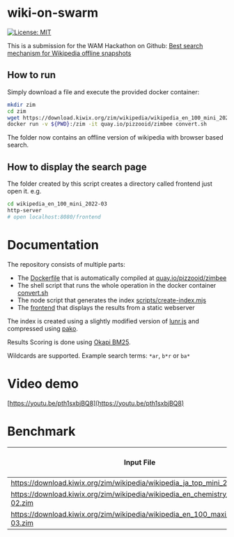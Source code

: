 # wiki-on-swarm
[![License: MIT](https://img.shields.io/badge/License-MIT-yellow.svg)](https://opensource.org/licenses/MIT)

This is a submission for the WAM Hackathon on Github: [Best search mechanism for Wikipedia offline snapshots](https://gitcoin.co/issue/fairdatasociety/wam/19/100027845)

## How to run
Simply download a file and execute the provided docker container:
```bash
mkdir zim
cd zim
wget https://download.kiwix.org/zim/wikipedia/wikipedia_en_100_mini_2022-03.zim
docker run -v ${PWD}:/zim -it quay.io/pizzooid/zimbee convert.sh
```
The folder now contains an offline version of wikipedia with browser based search.

## How to display the search page
The folder created by this script creates a directory called frontend just open it. e.g.
```bash
cd wikipedia_en_100_mini_2022-03
http-server
# open localhost:8080/frontend
```

# Documentation
The repository consists of multiple parts:
* The [Dockerfile](./Dockerfile) that is automatically compiled at [quay.io/pizzooid/zimbee](http://quay.io/pizzooid/zimbee)
* The shell script that runs the whole operation in the docker container [convert.sh](./convert.sh)
* The node script that generates the index [scripts/create-index.mjs](./scripts/create-index.mjs)
* The [frontend](./zimbee-frontend/) that displays the results from a static webserver

The index is created using a slightly modified version of [lunr.js](https://github.com/pizzooid/lunr.js) and compressed using [pako](https://github.com/nodeca/pako).

Results Scoring is done using [Okapi BM25](https://en.wikipedia.org/wiki/Okapi_BM25).

Wildcards are supported. Example search terms: `*ar`, `b*r` or `ba*`
# Video demo
[https://youtu.be/pth1sxbjBQ8](https://youtu.be/pth1sxbjBQ8)

# Benchmark
|Input File|Input Size|Page Index Size|Fulltext Index Size|
|----------|----------|--------------|-------------------|
|https://download.kiwix.org/zim/wikipedia/wikipedia_ja_top_mini_2022-02.zim|2.1MB|85KB|343KB|
|https://download.kiwix.org/zim/wikipedia/wikipedia_en_chemistry_mini_2022-02.zim|27MB|921KB|11MB|
|https://download.kiwix.org/zim/wikipedia/wikipedia_en_100_maxi_2022-03.zim|30MB|85K|2.9M|
